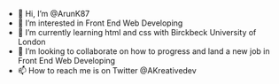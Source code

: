 - 👋 Hi, I’m @ArunK87
- 👀 I’m interested in Front End Web Developing 
- 🌱 I’m currently learning html and css with Birckbeck University of London
- 💞️ I’m looking to collaborate on how to progress and land a new job in Front End Web Developing 
- 📫 How to reach me is on Twitter @AKreativedev

<!---
ArunK87/ArunK87 is a ✨ special ✨ repository because its `README.md` (this file) appears on your GitHub profile.
You can click the Preview link to take a look at your changes.
--->
